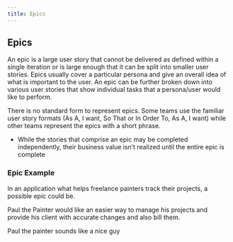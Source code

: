```yaml
---
title: Epics
---
```

## Epics
An epic is a large user story that cannot be delivered as defined within a single iteration or is large enough that it can be split into smaller user stories. Epics usually cover a particular persona and give an overall idea of what is important to the user. An epic can be further broken down into various user stories that show individual tasks that a persona/user would like to perform.

There is no standard form to represent epics. Some teams use the familiar user story formats (As A, I want, So That or In Order To, As A, I want) while other teams represent the epics with a short phrase.

* While the stories that comprise an epic may be completed independently, their business value isn’t realized until the entire epic is complete

### Epic Example
In an application what helps freelance painters track their projects, a possible epic could be.

Paul the Painter would like an easier way to manage his projects and provide his client with accurate changes and also bill them.

Paul the painter sounds like a nice guy
